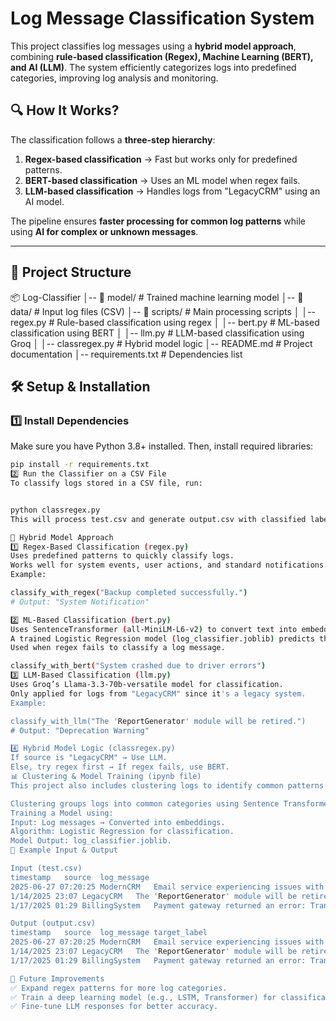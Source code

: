 # Log Message Classification System  

This project classifies log messages using a **hybrid model approach**, combining **rule-based classification (Regex), Machine Learning (BERT), and AI (LLM)**. The system efficiently categorizes logs into predefined categories, improving log analysis and monitoring.  

## **🔍 How It Works?**  
The classification follows a **three-step hierarchy**:  
1. **Regex-based classification** → Fast but works only for predefined patterns.  
2. **BERT-based classification** → Uses an ML model when regex fails.  
3. **LLM-based classification** → Handles logs from "LegacyCRM" using an AI model.  

The pipeline ensures **faster processing for common log patterns** while using **AI for complex or unknown messages**.  

---

## **📂 Project Structure**  

📦 Log-Classifier
│-- 📂 model/ # Trained machine learning model
│-- 📂 data/ # Input log files (CSV)
│-- 📂 scripts/ # Main processing scripts
│ │-- regex.py # Rule-based classification using regex
│ │-- bert.py # ML-based classification using BERT
│ │-- llm.py # LLM-based classification using Groq
│ │-- classregex.py # Hybrid model logic
│-- README.md # Project documentation
│-- requirements.txt # Dependencies list


## **🛠️ Setup & Installation**  

### **1️⃣ Install Dependencies**  
Make sure you have Python 3.8+ installed. Then, install required libraries:  

```bash
pip install -r requirements.txt
2️⃣ Run the Classifier on a CSV File
To classify logs stored in a CSV file, run:


python classregex.py
This will process test.csv and generate output.csv with classified labels.

🚀 Hybrid Model Approach
1️⃣ Regex-Based Classification (regex.py)
Uses predefined patterns to quickly classify logs.
Works well for system events, user actions, and standard notifications.
Example:

classify_with_regex("Backup completed successfully.")  
# Output: "System Notification"

2️⃣ ML-Based Classification (bert.py)
Uses SentenceTransformer (all-MiniLM-L6-v2) to convert text into embeddings.
A trained Logistic Regression model (log_classifier.joblib) predicts the category.
Used when regex fails to classify a log message.

classify_with_bert("System crashed due to driver errors")  
3️⃣ LLM-Based Classification (llm.py)
Uses Groq’s Llama-3.3-70b-versatile model for classification.
Only applied for logs from "LegacyCRM" since it's a legacy system.
Example:

classify_with_llm("The 'ReportGenerator' module will be retired.")  
# Output: "Deprecation Warning"

4️⃣ Hybrid Model Logic (classregex.py)
If source is "LegacyCRM" → Use LLM.
Else, try regex first → If regex fails, use BERT.
📊 Clustering & Model Training (ipynb file)
This project also includes clustering logs to identify common patterns using DBSCAN and training an ML model for classification.

Clustering groups logs into common categories using Sentence Transformers and DBSCAN.
Training a Model using:
Input: Log messages → Converted into embeddings.
Algorithm: Logistic Regression for classification.
Model Output: log_classifier.joblib.
📌 Example Input & Output

Input (test.csv)
timestamp	source	log_message
2025-06-27 07:20:25	ModernCRM	Email service experiencing issues with sending.
1/14/2025 23:07	LegacyCRM	The 'ReportGenerator' module will be retired.
1/17/2025 01:29	BillingSystem	Payment gateway returned an error: Transaction declined.

Output (output.csv)
timestamp	source	log_message	target_label
2025-06-27 07:20:25	ModernCRM	Email service experiencing issues with sending.	Critical Error
1/14/2025 23:07	LegacyCRM	The 'ReportGenerator' module will be retired.	Deprecation Warning
1/17/2025 01:29	BillingSystem	Payment gateway returned an error: Transaction declined.	Transaction Issue

🔗 Future Improvements
✅ Expand regex patterns for more log categories.
✅ Train a deep learning model (e.g., LSTM, Transformer) for classification.
✅ Fine-tune LLM responses for better accuracy.